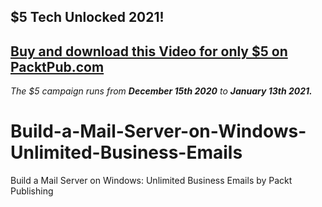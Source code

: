 ## $5 Tech Unlocked 2021!
[Buy and download this Video for only $5 on PacktPub.com](https://www.packtpub.com/product/build-a-mail-server-on-windows-unlimited-business-emails-video/9781800206151)
-----
*The $5 campaign         runs from __December 15th 2020__ to __January 13th 2021.__*

# Build-a-Mail-Server-on-Windows-Unlimited-Business-Emails
Build a Mail Server on Windows: Unlimited Business Emails by Packt Publishing
